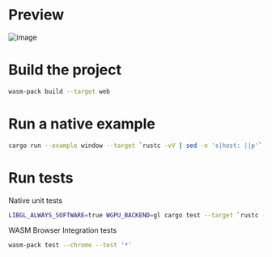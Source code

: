 # Preview

![image](https://user-images.githubusercontent.com/581407/190889486-81f80bce-3ee1-40e5-9aa2-285987e3beeb.png)

# Build the project

```sh
wasm-pack build --target web
```

# Run a native example

```sh
cargo run --example window --target `rustc -vV | sed -n 's|host: ||p'`
```

# Run tests

Native unit tests
```sh
LIBGL_ALWAYS_SOFTWARE=true WGPU_BACKEND=gl cargo test --target `rustc -vV | sed -n 's|host: ||p'` -- --nocapture
```

WASM Browser Integration tests
```sh
wasm-pack test --chrome --test '*'
```